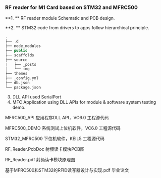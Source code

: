 ### RF reader for M1 Card based on STM32 and MFRC500
**1. ** RF reader module Schematic and PCB design.

**2. ** STM32 code from drivers to apps follow hierarchical principle.
```cpp
.
├── .d
├── node_modules
├── public
├── scaffolds
├── source
|   ├── _posts
|   └── img
├── themes
├── _config.yml
├── db.json
└── package.json
```
3. DLL API used SerialPort
4. MFC Application using DLL APIs for module & software system testing demo. 


MFRC500_API
	应用程序DLL API，VC6.0 工程源代码

MFRC500_DEMO
	系统测试上位机软件，VC6.0 工程源代码

STM32_MFRC500
	下位机软件，KEIL5 工程源代码

RF_Reader.PcbDoc
	射频读卡模块PCB图

RF_Reader.pdf
	射频读卡模块原理图

基于MFRC500和STM32的RFID读写器设计与实现.pdf
	毕业论文
